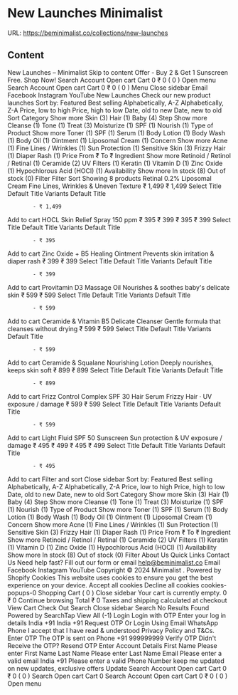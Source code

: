 # New Launches  Minimalist

URL: https://beminimalist.co/collections/new-launches

## Content

New Launches – Minimalist
Skip to content
Offer - Buy 2 & Get 1 Sunscreen Free. Shop Now!
Search
Account
Open cart
Cart
0
₹ 0
(
0
)
Open menu
Search
Account
Open cart
Cart
0
₹ 0
(
0
)
Menu
Close sidebar
Email
Facebook
Instagram
YouTube
New Launches
Check our new product launches
Sort by:
Featured
Best selling
Alphabetically, A-Z
Alphabetically, Z-A
Price, low to high
Price, high to low
Date, old to new
Date, new to old
Sort
Category
Show more
Skin (3)
Hair (1)
Baby (4)
Step
Show more
Cleanse (1)
Tone (1)
Treat (3)
Moisturize (1)
SPF (1)
Nourish (1)
Type of Product
Show more
Toner (1)
SPF (1)
Serum (1)
Body Lotion (1)
Body Wash (1)
Body Oil (1)
Ointment (1)
Liposomal Cream (1)
Concern
Show more
Acne (1)
Fine Lines / Wrinkles (1)
Sun Protection (1)
Sensitive Skin (3)
Frizzy Hair (1)
Diaper Rash (1)
Price
From
₹
To
₹
Ingredient
Show more
Retinoid / Retinol / Retinal (1)
Ceramide (2)
UV Filters (1)
Keratin (1)
Vitamin D (1)
Zinc Oxide (1)
Hypochlorous Acid (HOCl) (1)
Availability
Show more
In stock (8)
Out of stock (0)
Filter
Filter
Sort
Showing 8 products
Retinal 0.2% Liposomal Cream
Fine Lines, Wrinkles & Uneven Texture
₹ 1,499
₹ 1,499
Select Title
Default Title
Variants
Default Title
            
            - ₹ 1,499
Add to cart
HOCL Skin Relief Spray 150 ppm
₹ 395
₹ 399
₹ 395
₹ 399
Select Title
Default Title
Variants
Default Title
            
            - ₹ 395
Add to cart
Zinc Oxide + B5 Healing Ointment
Prevents skin irritation & diaper rash
₹ 399
₹ 399
Select Title
Default Title
Variants
Default Title
            
            - ₹ 399
Add to cart
Provitamin D3 Massage Oil
Nourishes & soothes baby's delicate skin
₹ 599
₹ 599
Select Title
Default Title
Variants
Default Title
            
            - ₹ 599
Add to cart
Ceramide & Vitamin B5 Delicate Cleanser
Gentle formula that cleanses without drying
₹ 599
₹ 599
Select Title
Default Title
Variants
Default Title
            
            - ₹ 599
Add to cart
Ceramide & Squalane Nourishing Lotion
Deeply nourishes, keeps skin soft
₹ 899
₹ 899
Select Title
Default Title
Variants
Default Title
            
            - ₹ 899
Add to cart
Frizz Control Complex SPF 30 Hair Serum
Frizzy Hair · UV exposure / damage
₹ 599
₹ 599
Select Title
Default Title
Variants
Default Title
            
            - ₹ 599
Add to cart
Light Fluid SPF 50 Sunscreen
Sun protection & UV exposure / damage
₹ 495
₹ 499
₹ 495
₹ 499
Select Title
Default Title
Variants
Default Title
            
            - ₹ 495
Add to cart
Filter and sort
Close sidebar
Sort by:
Featured
Best selling
Alphabetically, A-Z
Alphabetically, Z-A
Price, low to high
Price, high to low
Date, old to new
Date, new to old
Sort
Category
Show more
Skin (3)
Hair (1)
Baby (4)
Step
Show more
Cleanse (1)
Tone (1)
Treat (3)
Moisturize (1)
SPF (1)
Nourish (1)
Type of Product
Show more
Toner (1)
SPF (1)
Serum (1)
Body Lotion (1)
Body Wash (1)
Body Oil (1)
Ointment (1)
Liposomal Cream (1)
Concern
Show more
Acne (1)
Fine Lines / Wrinkles (1)
Sun Protection (1)
Sensitive Skin (3)
Frizzy Hair (1)
Diaper Rash (1)
Price
From
₹
To
₹
Ingredient
Show more
Retinoid / Retinol / Retinal (1)
Ceramide (2)
UV Filters (1)
Keratin (1)
Vitamin D (1)
Zinc Oxide (1)
Hypochlorous Acid (HOCl) (1)
Availability
Show more
In stock (8)
Out of stock (0)
Filter
About Us
Quick Links
Contact Us
Need help fast? Fill out
our form
or email help@beminimalist.co
Email
Facebook
Instagram
YouTube
Copyright © 2024
Minimalist
.
Powered by Shopify
Cookies
This website uses cookies to ensure you get the best experience on your device.
Accept all cookies
Decline all cookies
cookies-popups-0
Shopping Cart
            (
0
)
Close sidebar
Your cart is currently empty.
0
₹ 0
Continue browsing
Total
₹ 0
Taxes and shipping calculated at checkout
View Cart
Check Out
Search
Close sidebar
Search
No Results Found
Powered by SearchTap
View All (-1)
Login
Login with OTP
Enter your log in details
India
+91
India
+91
Request OTP
Or Login Using
Email
WhatsApp
Phone
I accept that I have read & understood
Privacy Policy
and T&Cs.
Enter OTP
The OTP is sent on
Phone
+91 999999999
Verify OTP
Didn't Receive the OTP?
Resend OTP
Enter Account Details
First Name
Please enter First Name
Last Name
Please enter Last Name
Email
Please enter a valid email
India
+91
Please enter a valid Phone Number
keep me updated on new updates, exclusive offers
Update
Search
Account
Open cart
Cart
0
₹ 0
(
0
)
Search
Open cart
Cart
0
Search
Account
Open cart
Cart
0
₹ 0
(
0
)
Open menu